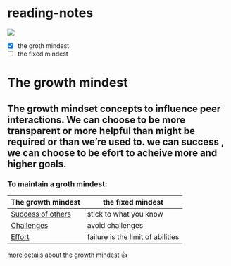 # reading-notes
![](https://miro.medium.com/max/6000/1*6tmkrsxMAYNQST-YjAAAlA.jpeg)
- [x]  the groth mindest
- [ ]  the fixed mindest

 # The growth mindest #

##  The growth mindset concepts to influence peer interactions. We can choose to be more transparent or more helpful than might be required or than we’re used to. we can success , we can choose to be efort to acheive more and higher goals. ##


### To maintain a groth mindest: ###
The growth mindest      | the fixed mindest
------------            | -------------
[Success of others](https://github.com/sereendaqamsih/reading-notes/blob/main/read01.md)   | stick to what you know
[Challenges](https://github.com/sereendaqamsih/reading-notes/blob/main/read02.md)          | avoid challenges
[Effort](https://github.com/sereendaqamsih/reading-notes/blob/main/read03.md)              | failure is the limit of abilities

 
 
 [more details about the growth mindest](https://www.atlassian.com/blog/inside-atlassian/growth-mindset) :+1:

